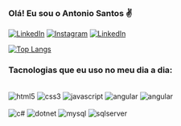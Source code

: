 ### Olá! Eu sou o Antonio Santos ✌️

[![LinkedIn](https://img.shields.io/badge/LinkedIn-0077B5?style=for-the-badge&logo=linkedin&logoColor=white
)](https://www.linkedin.com/in/antonio-santos-731a39141/) [![Instagram](https://img.shields.io/badge/Instagram-E4405F?style=for-the-badge&logo=instagram&logoColor=white)](https://www.instagram.com/oantonio.com.br/) [![LinkedIn](https://img.shields.io/badge/YouTube-FF0000?style=for-the-badge&logo=youtube&logoColor=white)](https://www.youtube.com/channel/UCMlU8SfA6QB0k2YpyznbOvw)

[![Top Langs](https://github-readme-stats.vercel.app/api/top-langs/?username=antonio-henrigo&layout=compact&theme=dracula)](https://github.com/anuraghazra/github-readme-stats)

### Tacnologias que eu uso no meu dia a dia:

<div style="display: inline_block;"><br/>
    <img alt="html5" src="https://img.shields.io/badge/HTML5-E34F26?style=for-the-badge&logo=html5&logoColor=white">
    <img alt="css3" src="https://img.shields.io/badge/CSS3-1572B6?style=for-the-badge&logo=css3&logoColor=white">
    <img alt="javascript" src="https://img.shields.io/badge/JavaScript-F7DF1E?style=for-the-badge&logo=javascript&logoColor=black">
    <img alt="angular" src="https://img.shields.io/badge/Angular-DD0031?style=for-the-badge&logo=angular&logoColor=white">
    <img alt="angular" src="https://img.shields.io/badge/React-20232A?style=for-the-badge&logo=react&logoColor=61DAFB">
    
</div>
<div style="display: inline_block;"><br/>
    <img alt="c#" src="https://img.shields.io/badge/C%23-239120?style=for-the-badge&logo=c-sharp&logoColor=white">
    <img alt="dotnet" src="https://img.shields.io/badge/.NET-5C2D91?style=for-the-badge&logo=.net&logoColor=white">
    <img alt="mysql" src="https://img.shields.io/badge/MySQL-00000F?style=for-the-badge&logo=mysql&logoColor=white">   
    <img alt="sqlserver" src="https://img.shields.io/badge/Microsoft_SQL_Server-CC2927?style=for-the-badge&logo=microsoft-sql-server&logoColor=white">   
</div>

